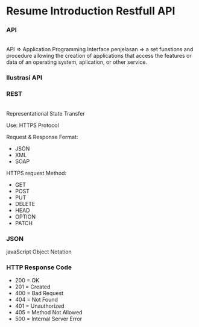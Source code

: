 # Resume Introduction Restfull API

### API

<br/>
API => Application Programming Interface
penjelasan => a set funstions and procedure allowing the creation of applications that access the features or data of an operating system, aplication, or other service.
<br/>

### Ilustrasi API

### REST

<br>
Representational State Transfer 
<br>

Use: HTTPS Protocol
<br>

Request & Response Format:

- JSON
- XML
- SOAP
  <br>

HTTPS request Method:

- GET
- POST
- PUT
- DELETE
- HEAD
- OPTION
- PATCH

### JSON

javaScript Object Notation

### HTTP Response Code

- 200 = OK
- 201 = Created
- 400 = Bad Request
- 404 = Not Found
- 401 = Unauthorized
- 405 = Method Not Allowed
- 500 = Internal Server Error
